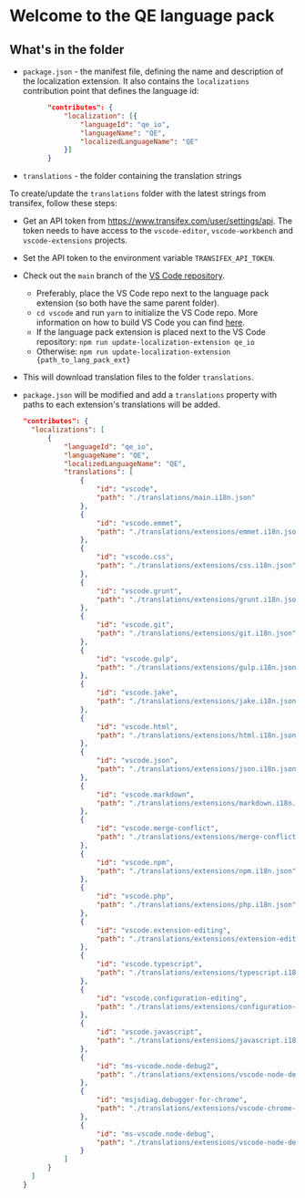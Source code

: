 # Welcome to the QE language pack

## What's in the folder

* `package.json` - the manifest file, defining the name and description of the localization extension. It also contains the `localizations` contribution point that defines the language id:

  ```json
        "contributes": {
            "localization": [{
                "languageId": "qe_io",
                "languageName": "QE",
                "localizedLanguageName": "QE"
            }]
        }
  ```

* `translations` - the folder containing the translation strings

To create/update the `translations` folder with the latest strings from transifex, follow these steps:

* Get an API token from https://www.transifex.com/user/settings/api. The token needs to have access to the `vscode-editor`, `vscode-workbench` and `vscode-extensions` projects.
* Set the API token to the environment variable `TRANSIFEX_API_TOKEN`.
* Check out the `main` branch of the [VS Code repository](https://github.com/Microsoft/vscode).
  * Preferably, place the VS Code repo next to the language pack extension (so both have the same parent folder).
  * `cd vscode` and run `yarn` to initialize the VS Code repo. More information on how to build VS Code you can find [here](https://github.com/Microsoft/vscode/wiki/How-to-Contribute).
  * If the language pack extension is placed next to the VS Code repository: `npm run update-localization-extension qe_io`
  * Otherwise: `npm run update-localization-extension {path_to_lang_pack_ext}`
* This will download translation files to the folder `translations`.
* `package.json` will be modified and add a `translations` property with paths to each extension's translations will be added.

  ```json
  "contributes": {
    "localizations": [
        {
            "languageId": "qe_io",
            "languageName": "QE",
            "localizedLanguageName": "QE",
            "translations": [
                {
                    "id": "vscode",
                    "path": "./translations/main.i18n.json"
                },
                {
                    "id": "vscode.emmet",
                    "path": "./translations/extensions/emmet.i18n.json"
                },
                {
                    "id": "vscode.css",
                    "path": "./translations/extensions/css.i18n.json"
                },
                {
                    "id": "vscode.grunt",
                    "path": "./translations/extensions/grunt.i18n.json"
                },
                {
                    "id": "vscode.git",
                    "path": "./translations/extensions/git.i18n.json"
                },
                {
                    "id": "vscode.gulp",
                    "path": "./translations/extensions/gulp.i18n.json"
                },
                {
                    "id": "vscode.jake",
                    "path": "./translations/extensions/jake.i18n.json"
                },
                {
                    "id": "vscode.html",
                    "path": "./translations/extensions/html.i18n.json"
                },
                {
                    "id": "vscode.json",
                    "path": "./translations/extensions/json.i18n.json"
                },
                {
                    "id": "vscode.markdown",
                    "path": "./translations/extensions/markdown.i18n.json"
                },
                {
                    "id": "vscode.merge-conflict",
                    "path": "./translations/extensions/merge-conflict.i18n.json"
                },
                {
                    "id": "vscode.npm",
                    "path": "./translations/extensions/npm.i18n.json"
                },
                {
                    "id": "vscode.php",
                    "path": "./translations/extensions/php.i18n.json"
                },
                {
                    "id": "vscode.extension-editing",
                    "path": "./translations/extensions/extension-editing.i18n.json"
                },
                {
                    "id": "vscode.typescript",
                    "path": "./translations/extensions/typescript.i18n.json"
                },
                {
                    "id": "vscode.configuration-editing",
                    "path": "./translations/extensions/configuration-editing.i18n.json"
                },
                {
                    "id": "vscode.javascript",
                    "path": "./translations/extensions/javascript.i18n.json"
                },
                {
                    "id": "ms-vscode.node-debug2",
                    "path": "./translations/extensions/vscode-node-debug2.i18n.json"
                },
                {
                    "id": "msjsdiag.debugger-for-chrome",
                    "path": "./translations/extensions/vscode-chrome-debug.i18n.json"
                },
                {
                    "id": "ms-vscode.node-debug",
                    "path": "./translations/extensions/vscode-node-debug.i18n.json"
                }
            ]
        }
    ]
  }
  ```
